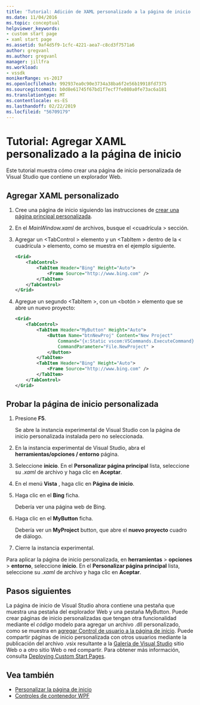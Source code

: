 ```yaml
---
title: 'Tutorial: Adición de XAML personalizado a la página de inicio | Microsoft Docs'
ms.date: 11/04/2016
ms.topic: conceptual
helpviewer_keywords:
- custom start page
- xaml start page
ms.assetid: 9af4d5f9-1cfc-4221-aea7-c8cd3f7571a6
author: gregvanl
ms.author: gregvanl
manager: jillfra
ms.workload:
- vssdk
monikerRange: vs-2017
ms.openlocfilehash: 992937ea0c90e3734a38ba6f2e56b19918fd7375
ms.sourcegitcommit: b0d8e61745f67bd1f7ecf7fe080a0fe73ac6a181
ms.translationtype: MT
ms.contentlocale: es-ES
ms.lasthandoff: 02/22/2019
ms.locfileid: "56709179"
---
```

# <a name="walkthrough-add-custom-xaml-to-the-start-page"></a>Tutorial: Agregar XAML personalizado a la página de inicio

Este tutorial muestra cómo crear una página de inicio personalizada de Visual Studio que contiene un explorador Web.

## <a name="add-custom-xaml"></a>Agregar XAML personalizado

1.  Cree una página de inicio siguiendo las instrucciones de [crear una página principal personalizada](../extensibility/creating-a-custom-start-page.md).

2.  En el *MainWindow.xaml* de archivos, busque el \<cuadrícula > sección.

3.  Agregar un \<TabControl > elemento y un \<TabItem > dentro de la \< cuadrícula > elemento, como se muestra en el ejemplo siguiente.

    ```xml
    <Grid>
        <TabControl>
            <TabItem Header="Bing" Height="Auto">
                <Frame Source="http://www.bing.com" />
            </TabItem>
        </TabControl>
    </Grid>
    ```

4.  Agregue un segundo \<TabItem >, con un \<botón > elemento que se abre un nuevo proyecto:

    ```xml
    <Grid>
        <TabControl>
            <TabItem Header="MyButton" Height="Auto">
                <Button Name="btnNewProj" Content="New Project"
                    Command="{x:Static vscom:VSCommands.ExecuteCommand}"
                    CommandParameter="File.NewProject" >
                </Button>
            </TabItem>
            <TabItem Header="Bing" Height="Auto">
                <Frame Source="http://www.bing.com" />
            </TabItem>
        </TabControl>
    </Grid>
    ```

## <a name="test-the-custom-start-page"></a>Probar la página de inicio personalizada

1.  Presione **F5**.

     Se abre la instancia experimental de Visual Studio con la página de inicio personalizada instalada pero no seleccionada.

2.  En la instancia experimental de Visual Studio, abra el **herramientas/opciones / entorno** página.

3.  Seleccione **inicio**. En el **Personalizar página principal** lista, seleccione su *.xaml* de archivo y haga clic en **Aceptar**.

4.  En el menú **Vista** , haga clic en **Página de inicio**.

5.  Haga clic en el **Bing** ficha.

     Debería ver una página web de Bing.

6.  Haga clic en el **MyButton** ficha.

     Debería ver un **MyProject** button, que abre el **nuevo proyecto** cuadro de diálogo.

7.  Cierre la instancia experimental.

Para aplicar la página de inicio personalizada, en **herramientas** > **opciones** > **entorno**, seleccione **inicio**. En el **Personalizar página principal** lista, seleccione su *.xaml* de archivo y haga clic en **Aceptar**.

## <a name="next-steps"></a>Pasos siguientes

La página de inicio de Visual Studio ahora contiene una pestaña que muestra una pestaña del explorador Web y una pestaña MyButton. Puede crear páginas de inicio personalizadas que tengan otra funcionalidad mediante el *código* modelo para agregar un archivo .dll personalizado, como se muestra en [agregar Control de usuario a la página de inicio](../extensibility/adding-user-control-to-the-start-page.md). Puede compartir páginas de inicio personalizada con otros usuarios mediante la publicación del archivo .vsix resultante a la [Galería de Visual Studio](http://go.microsoft.com/fwlink/?LinkID=123847) sitio Web o a otro sitio Web o red compartir. Para obtener más información, consulta [Deploying Custom Start Pages](../extensibility/deploying-custom-start-pages.md).

## <a name="see-also"></a>Vea también

- [Personalizar la página de inicio](../ide/customizing-the-start-page-for-visual-studio.md)
- [Controles de contenedor WPF](https://msdn.microsoft.com/library/a0177167-d7db-4205-9607-8ae316952566)
